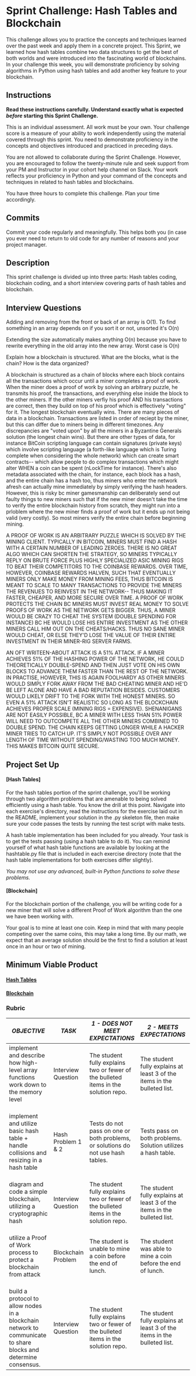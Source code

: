 # Sprint Challenge: Hash Tables and Blockchain

This challenge allows you to practice the concepts and techniques learned over the past week and apply them in a concrete project. This Sprint, we learned how hash tables combine two data structures to get the best of both worlds and were introduced into the fascinating world of blockchains. In your challenge this week, you will demonstrate proficiency by solving algorithms in Python using hash tables and add another key feature to your blockchain.

## Instructions

**Read these instructions carefully. Understand exactly what is expected _before_ starting this Sprint Challenge.**

This is an individual assessment. All work must be your own. Your challenge score is a measure of your ability to work independently using the material covered through this sprint. You need to demonstrate proficiency in the concepts and objectives introduced and practiced in preceding days.

You are not allowed to collaborate during the Sprint Challenge. However, you are encouraged to follow the twenty-minute rule and seek support from your PM and Instructor in your cohort help channel on Slack. Your work reflects your proficiency in Python and your command of the concepts and techniques in related to hash tables and blockchains.

You have three hours to complete this challenge. Plan your time accordingly.

## Commits

Commit your code regularly and meaningfully. This helps both you (in case you ever need to return to old code for any number of reasons and your project manager.

## Description

This sprint challenge is divided up into three parts:  Hash tables coding, blockchain coding, and a short interview covering parts of hash tables and blockchain.

## Interview Questions

<!-- Explain in detail the workings of a dynamic array:
* What is the runtime complexity to access an array, add or remove from the front, and add or remove from the back? -->

Adding and removing from the front or back of an array is O(1).
To find something in an array depends on if you sort it or not, unsorted it's O(n)


<!-- * What is the worse case scenario if you try to extend the storage size of a dynamic array? -->

Extending the size automatically makes anything O(n) because you have to rewrite everything in the old array into the new array.  Worst case is O(n)

Explain how a blockchain is structured. What are the blocks, what is the chain? How is the data organized?

A blockchain is structured as a chain of blocks where each block contains all the transactions which occur until a miner completes a proof of work.  When the miner does a proof of work by solving an arbitrary puzzle, he transmits his proof, the transactions, and everything else inside the block to the other miners.  If the other miners verfiy his proof AND his transactions are correct, then they build on top of his proof which is effectively "voting" for it.  The longest blockchain eventually wins.  There are many pieces of data in a blockchain.  Transactions are listed in order of reciept by the miner, but this can differ due to miners being in different timezones.  Any discrepancies are "voted upon" by all the miners in a Byzantine Generals solution (the longest chain wins).  But there are other types of data, for instance BitCoin scripting language can contain signatures (private keys) which involve scripting language (a forth-like language which is Turing complete when considering the whole network) which can create smart contracts-- which allow people to do complex transactions which might alter WHEN a coin can be spent (nLockTime for instance).  There's also metadata associated with the chain, for instance, each block has a hash, and the entire chain has a hash too, thus miners who enter the network afresh can actually mine immediately by simply verifying the hash headers.  However, this is risky bc miner gamesmanship can deliberately send out faulty things to new miners such that if the new miner doesn't take the time to verify the entire blockchain history from scratch, they might run into a prloblem where the new miner finds a proof of work but it ends up not being valid (very costly).  So most miners verify the entire chain before beginning mining.  
 
<!-- Explain how proof of work functions. How does it operate. How does this protect the chain from attack. What kind of attack is possible? -->

A PROOF OF WORK IS AN ARBITRARY PUZZLE WHICH IS SOLVED BY THE MINING CLIENT.  TYPICALLY IN BITCOIN, MINERS MUST FIND A HASH WITH A CERTAIN NUMBER OF LEADING ZEROES.  THERE IS NO GREAT ALGO WHICH CAN SHORTEN THE STRATEGY, SO MINERS TYPICALLY REPLY ON BRUTE FORCE PLUS HIGHLY SPECIALIZED ASIC MINING RIGS TO BEAT THEIR COMPETITORS TO THE COINBASE REWARDS.   OVER TIME, HOWEVER, COINBASE REWARDS HALVEN, SUCH THAT EVENTUALLY MINERS ONLY MAKE MONEY FROM MINING FEES, THUS BITCOIN IS MEANT TO SCALE TO MANY TRANSACTIONS TO PROVIDE THE MINERS THE REVENUES TO REINVEST IN THE NETWORK-- THUS MAKING IT FASTER, CHEAPER, AND MORE SECURE OVER TIME.  A PROOF OF WORK PROTECTS THE CHAIN BC MINERS MUST INVEST REAL MONEY TO SOLVE PROOFS OF WORK AS THE NETWORK GETS BIGGER.  THUS, A MINER WOULD BE CRAZY TO CHEAT THE SYSTEM (DOUBLE SPENDING FOR INSTANCE) BC HE WOULD LOSE HIS ENTIRE INVESTMENT AS THE OTHER MINERS CALL HIM OUT ON THE CHEATS/HACKS.  THUS NO SANE MINER WOULD CHEAT, OR ELSE THEY'D LOSE THE VALUE OF THEIR ENTIRE INVESTMENT IN THEIR MINER-RIG SERVER FARMS.  

AN OFT WRITEEN-ABOUT ATTACK IS A 51% ATTACK.  IF A MINER ACHIEVES 51% OF THE HASHING POWER OF THE NETWORK, HE COULD THEORETICALLY DOUBLE-SPEND AND THEN JUST VOTE ON HIS OWN BLOCKS TO ADVANCE THEM FASTER THAN THE REST OF THE NETWORK.  IN PRACTISE, HOWEVER, THIS IS AGAIN FOOLHARDY AS OTHER MINERS WOULD SIMPLY FORK AWAY FROM THE BAD CHEATING MINER AND HE'D BE LEFT ALONE AND HAVE A BAD REPUTATION BESIDES.  CUSTOMERS WOULD LIKELY DRIFT TO THE FORK WITH THE HONEST MINERS.  SO EVEN A 51% ATTACK ISN'T REALISTIC SO LONG AS THE BLOCKCHAIN ACHIEVES PROPER SCALE (MINING RIGS = EXPENSIVE).  SHENANIGANS ARE NOT EASILY POSSIBLE, BC A MINER WITH LESS THAN 51% POWER WILL NEED TO OUTCOMPETE ALL THE OTHER MINERS COMBINED TO DOUBLE SPEND.  THE CHAIN KEEPS GETTING LONGER WHILE A HACKER MINER TRIES TO CATCH UP.  IT'S SIMPLY NOT POSSIBLE OVER ANY LENGTH OF TIME WITHOUT SPENDING/WASTING TOO MUCH MONEY.  THIS MAKES BITCOIN QUITE SECURE.

## Project Set Up

#### [Hash Tables]

For the hash tables portion of the sprint challenge, you'll be working through two algorithm problems that are amenable to being solved efficiently using a hash table. You know the drill at this point. Navigate into each exercise's directory, read the instructions for the exercise laid out in the README, implement your solution in the .py skeleton file, then make sure your code passes the tests by running the test script with make tests.

A hash table implementation has been included for you already. Your task is to get the tests passing (using a hash table to do it). You can remind yourself of what hash table functions are available by looking at the hashtable.py file that is included in each exercise directory (note that the hash table implementations for both exercises differ slightly).

*You may not use any advanced, built-in Python functions to solve these problems.*

#### [Blockchain]

For the blockchain portion of the challenge, you will be writing code for a new miner that will solve a different Proof of Work algorithm than the one we have been working with.

Your goal is to mine at least one coin.  Keep in mind that with many people competing over the same coins, this may take a long time.  By our math, we expect that an average solution should be the first to find a solution at least once in an hour or two of mining.  

## Minimum Viable Product

#### [Hash Tables](https://github.com/LambdaSchool/Sprint-Challenge--Hash-BC/tree/master/hashtables)

#### [Blockchain](https://github.com/LambdaSchool/Sprint-Challenge--Hash-BC/tree/master/blockchain)


### Rubric

| *OBJECTIVE*                                                                                                     | *TASK*             | *1 - DOES NOT MEET EXPECTATIONS*                                                                                            | *2 - MEETS EXPECTATIONS*                                                                                                       | *3 - EXCEEDS EXPECTATIONS                                                                                                                             |
|-----------------------------------------------------------------------------------------------------------------|--------------------|-----------------------------------------------------------------------------------------------------------------------------|--------------------------------------------------------------------------------------------------------------------------------|-------------------------------------------------------------------------------------------------------------------------------------------------------|
| implement and describe how high-level array functions work down to the memory level                             | Interview Question | The student fully explains two or fewer of the bulleted items in the solution repo\. | The student fully explains at least 3 of the items in the bulleted list\.                                | The student fully explains 4 or more items from the bulleted list\.           |
| implement and utilize basic hash table + handle collisions and resizing in a hash table                         | Hash Problem 1 & 2 | Tests do not pass on one or both problems, or solutions do not use hash tables.                                             | Tests pass on both problems.  Solution utilizes a hash table.                                                                  | Tests pass on on both problems with solutions utilizing hash tables, linear runtime complexity, no flake8 complaints.                                 |
| diagram and code a simple blockchain, utilizing a cryptographic hash                                            | Interview Question | The student fully explains two or fewer of the bulleted items in the solution repo\. | The student fully explains at least 3 of the items in the bulleted list\.                                | The student fully explains 4 or more items from the bulleted list\.           |
| utilize a Proof of Work process to protect a blockchain from attack                                             | Blockchain Problem | The student is unable to mine a coin before the end of lunch.                                                               | The student was able to mine a coin before the end of lunch.                                                                   | The student presented a unique solution that was able to mine more than 100 coins before the end of lunch.                                            |
| build a protocol to allow nodes in a blockchain network to communicate to share blocks and determine consensus. | Interview Question | The student fully explains two or fewer of the bulleted items in the solution repo\. | The student fully explains at least 3 of the items in the bulleted list\.                                | The student fully explains 4 or more items from the bulleted list\.           |
